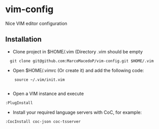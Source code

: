 # vim-config
Nice VIM editor configuration

## Installation
- Clone project in $HOME/.vim (Directory .vim should be empty

```
  git clone git@github.com:MarcoMacedoP/vim-config.git $HOME/.vim
```

- Open $HOME/.vimrc (Or create it) and add the following code:
```
    source ~/.vim/init.vim
    
```
- Open a VIM instance and execute
```
:PlugInstall
```
- Install your required language servers with CoC, for example:
```
:CocInstall coc-json coc-tsserver

```
